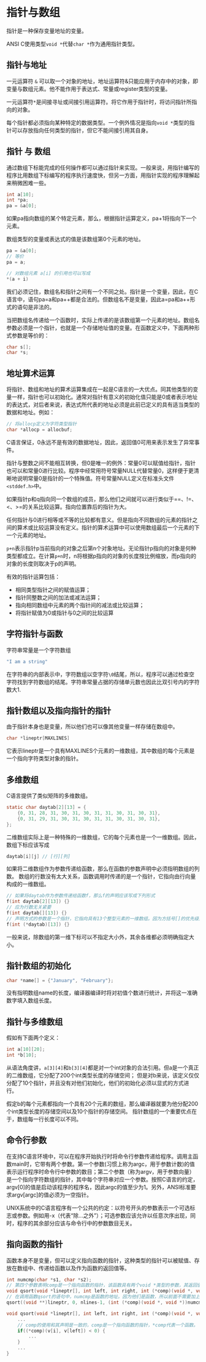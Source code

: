 # 指针与数组

指针是一种保存变量地址的变量。

ANSI C使用类型`void *`代替`char *`作为通用指针类型。

## 指针与地址

一元运算符 `&` 可以取一个对象的地址，地址运算符&只能应用于内存中的对象，即变量与数组元素。他不能作用于表达式、常量或register类型的变量。

一元运算符`*`是间接寻址或间接引用运算符。将它作用于指针时，将访问指针所指向的对象。

每个指针都必须指向某种特定的数据类型。一个例外情况是指向`void *`类型的指针可以存放指向任何类型的指针，但它不能间接引用其自身。

## 指针 与 数组

通过数组下标能完成的任何操作都可以通过指针来实现。一般来说，用指针编写的程序比用数组下标编写的程序执行速度快，但另一方面，用指针实现的程序理解起来稍微困难一些。

```c
int a[10];
int *pa;
pa = &a[0];
```

如果pa指向数组的某个特定元素，那么，根据指针运算定义，pa+1将指向下一个元素。

数组类型的变量或表达式的值是该数组第0个元素的地址。

```c
pa = &a[0];
// 等价
pa = a;

// 对数组元素 a[i] 的引用也可以写成
*(a + i)
```

我们必须记住，数组名和指针之间有一个不同之处。指针是一个变量，因此，在C语言中，语句pa=a和pa++都是合法的。但数组名不是变量，因此a=pa和a++形式的语句是非法的。

当把数组名传递给一个函数时，实际上传递的是该数组第一个元素的地址。数组名参数必须是一个指针，也就是一个存储地址值的变量。在函数定义中，下面两种形式参数是等价的：

```c
char s[];
char *s;
```

## 地址算术运算

将指针、数组和地址的算术运算集成在一起是C语言的一大优点。同其他类型的变量一样，指针也可以初始化。通常对指针有意义的初始化值只能是0或者表示地址的表达式，对后者来说，表达式所代表的地址必须是此前已定义的具有适当类型的数据和地址。例如：

```c
// 将allocp定义为字符类型指针
char *allocp = allocbuf;
```

C语言保证，0永远不是有效的数据地址，因此，返回值0可用来表示发生了异常事件。

指针与整数之间不能相互转换，但0是唯一的例外：常量0可以赋值给指针，指针也可以和常量0进行比较。程序中经常用符号常量NULL代替常量0，这样便于更清晰地说明常量0是指针的一个特殊值。符号常量NULL定义在标准头文件`<stddef.h>`中。

如果指针p和q指向同一个数组的成员，那么他们之间就可以进行类似于==、!=、<、>=的关系比较运算。指向位置靠后的指针为大。

任何指针与0进行相等或不等的比较都有意义。但是指向不同数组的元素的指针之间的算术或比较运算没有定义。指针的算术运算中可以使用数组最后一个元素的下一个元素的地址。

`p+n`表示指针p当前指向的对象之后第n个对象地址。无论指针p指向的对象是何种类型都成立。在计算`p+n`时，n将根据p指向的对象的长度按比例缩放，而p指向的对象的长度则取决于p的声明。

有效的指针运算包括：

- 相同类型指针之间的赋值运算；
- 指针同整数之间的加法或减法运算；
- 指向相同数组中元素的两个指针间的减法或比较运算；
- 将指针赋值为0或指针与0之间的比较运算

## 字符指针与函数

字符串常量是一个字符数组

```c
"I am a string"
```

在字符串的内部表示中，字符数组以空字符`\0`结尾，所以，程序可以通过检查空字符找到字符数组的结尾。字符串常量占据的存储单元数也因此比双引号内的字符数大1.

## 指针数组以及指向指针的指针

由于指针本身也是变量，所以他们也可以像其他变量一样存储在数组中。

```c
char *lineptr[MAXLINES]
```

它表示lineptr是一个具有MAXLINES个元素的一维数组，其中数组的每个元素是一个指向字符类型对象的指针。

## 多维数组

C语言提供了类似矩阵的多维数组。

```c
static char daytab[2][13] = {
    {0, 31, 28, 31, 30, 31, 30, 31, 31, 30, 31, 30, 31},
    {0, 31, 29, 31, 30, 31, 30, 31, 31, 30, 31, 30, 31},
};
```

二维数组实际上是一种特殊的一维数组，它的每个元素也是一个一维数组。因此，数组下标应该写成

```c
daytab[i][j] // [行][列]
```

如果将二维数组作为参数传递给函数，那么在函数的参数声明中必须指明数组的列数。
数组的行数没有太大关系，函数调用时传递的是一个指针，它指向由行向量构成的一维数组。

```c
// 如果将daytab作为参数传递给函数f，那么f的声明应该写成下列形式
f(int daytab[2][13]) {}
// 应为行数无关紧要
f(int daytab[][13]) {}
// 声明方式的参数是一个指针，它指向具有13个整型元素的一维数组。因为方括号[]的优先级高于*，所以声明必须用圆括号。
f(int (*daytab)[13]) {}
```

一般来说，除数组的第一维下标可以不指定大小外，其余各维都必须明确指定大小。

## 指针数组的初始化

```c
char *name[] = {"January", "February"};
```

没有指明数组name的长度，编译器编译时将对初值个数进行统计，并将这一准确数字填入数组长度。

## 指针与多维数组

假如有下面两个定义：

```c
int a[10][20];
int *b[10];
```

从语法角度讲，`a[3][4]`和`b[3][4]`都是对一个int对象的合法引用。但a是一个真正的二维数组，它分配了200个int类型长度的存储空间；
但是对b来说，该定义仅仅分配了10个指针，并且没有对他们初始化，他们的初始化必须以显式的方式进行。

假定b的每个元素都指向一个具有20个元素的数组，那么编译器就要为他分配200个int类型长度的存储空间以及10个指针的存储空间。
指针数组的一个重要优点在于，数组每一行长度可以不同。

## 命令行参数

在支持C语言环境中，可以在程序开始执行时将命令行参数传递给程序。调用主函数main时，它带有两个参数。第一个参数(习惯上称为argc，用于参数计数)的值表示运行程序时命令行中参数的数目；第二个参数（称为argv，用于参数向量）是一个指向字符数组的指针，其中每个字符串对应一个参数。按照C语言的约定，argv[0]的值是启动该程序的程序名，因此argc的值至少为1。另外，ANSI标准要求argv[argc]的值必须为一空指针。

UNIX系统中的C语言程序有一个公共的约定：以符号开头的参数表示一个可选标志或参数。例如用-x（代表“除...之外”）；可选参数应该允许以任意次序出现，同时，程序的其余部分应该与命令行中的参数数目无关。

## 指向函数的指针

函数本身不是变量，但可以定义指向函数的指针，这种类型的指针可以被赋值、存放在数组中、传递给函数以及作为函数的返回值等。

```c
int numcmp(char *s1, char *s2);
// 第四个参数表明comp是一个指向函数的指针，该函数具有两个void *类型的参数，其返回值类型为int。
void qsort(void *lineptr[], int left, int right, int (*comp)(void *, void *));
// 在调用函数qsort的语句中，numcmp是函数的地址。因为他们是函数，所以前面不需要加上取地址符&，同样的原因，数组名前面也不需要&运算
qsort((void **)lineptr, 0, nlines-1, (int (*comp)(void *, void *))numcmp);

void qsort(void *lineptr[], int left, int right, int (*comp)(void *, void *)) {
    ...
    // comp的使用和其声明是一致的，comp是一个指向函数的指针，*comp代表一个函数。
    if((*comp)(v[i], v[left]) < 0) {
        ...
    }
    ...
}
```


